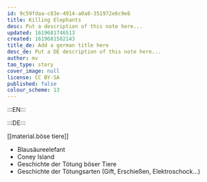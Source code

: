 ```yaml
---
id: 9c59fdaa-c83e-4914-a0a8-351972e6c9e6
title: Killing Elephants
desc: Put a description of this note here...
updated: 1619681746513
created: 1619681502143
title_de: Add a german title here
desc_de: Put a DE description of this note here...
author: mv
tao_type: story
cover_image: null
license: CC BY-SA
published: false
colour_scheme: 13
---
```


:::EN:::

:::DE:::

[[material.böse tiere]]

* Blausäureelefant
* Coney Island
* Geschichte der Tötung böser Tiere
* Geschichte der Tötungsarten (Gift, Erschießen, Elektroschock...)
